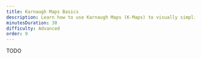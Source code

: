 ```yaml
---
title: Karnaugh Maps Basics
description: Learn how to use Karnaugh Maps (K-Maps) to visually simplify boolean expressions.
minutesDuration: 30
difficulty: Advanced
order: 9
---
```


TODO